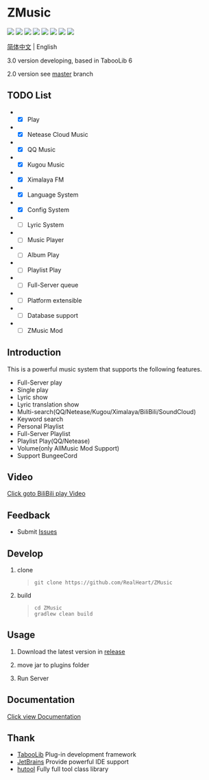 # ZMusic

![][java]
![][kotlin]
[![][license]](LICENSE)
![][release]
[![][downloads]](../../releases)
![][players]
![][servers]
![][tested-versions]

[简体中文](README.md) | English

3.0 version developing, based in TabooLib 6

2.0 version see [master](../../tree/master/) branch

## TODO List
* - [x] Play
* - [x] Netease Cloud Music
* - [x] QQ Music
* - [x] Kugou Music
* - [x] Ximalaya FM
* - [x] Language System
* - [x] Config System
* - [ ] Lyric System
* - [ ] Music Player
* - [ ] Album Play
* - [ ] Playlist Play
* - [ ] Full-Server queue
* - [ ] Platform extensible
* - [ ] Database support
* - [ ] ZMusic Mod

## Introduction

This is a powerful music system that supports the following features.

* Full-Server play
* Single play
* Lyric show
* Lyric translation show
* Multi-search(QQ/Netease/Kugou/Ximalaya/BiliBili/SoundCloud)
* Keyword search
* Personal Playlist
* Full-Server Playlist
* Playlist Play(QQ/Netease)
* Volume(only AllMusic Mod Support)
* Support BungeeCord

## Video

[Click goto BiliBili play Video](https://www.bilibili.com/video/av92156922)

## Feedback

* Submit [Issues](../../issues)

## Develop

1. clone

   > ```shell
   > git clone https://github.com/RealHeart/ZMusic
   > ```

2. build

   > ```shell
   > cd ZMusic
   > gradlew clean build
   > ```

## Usage

1. Download the latest version in [release](../../releases)

2. move jar to plugins folder

3. Run Server

## Documentation

[Click view Documentation](https://zmusic.zhenxin.xyz/)

## Thank

* [TabooLib](https://github.com/TabooLib/TabooLib) Plug-in development framework
* [JetBrains](https://www.jetbrains.com/) Provide powerful IDE support
* [hutool](https://hutool.cn/) Fully full tool class library


[java]: https://img.shields.io/badge/java-1.8-blue

[kotlin]: https://img.shields.io/badge/kotlin-1.5.30-blue

[license]: https://img.shields.io/github/license/RealHeart/ZMusic?color=blue

[players]: https://img.shields.io/bstats/players/7291

[servers]: https://img.shields.io/bstats/servers/7291

[tested-versions]: https://img.shields.io/spiget/tested-versions/83027

[release]: https://img.shields.io/github/v/release/RealHeart/ZMusic

[downloads]: https://img.shields.io/github/downloads/RealHeart/ZMusic/total?color=blue
